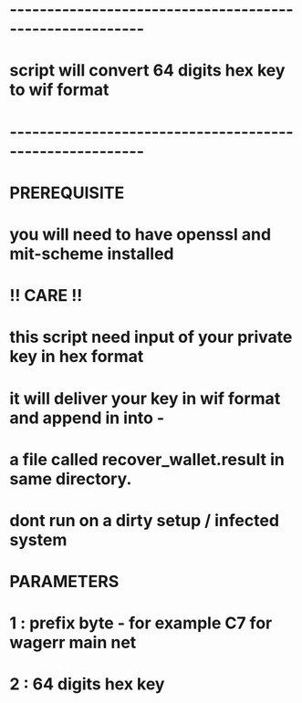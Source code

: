 # ########################################################
# --------------------------------------------------------
# script will convert 64 digits hex key to wif format
# --------------------------------------------------------
# ########################################################

# PREREQUISITE
# you will need to have openssl and mit-scheme installed

# !! CARE !!
# this script need input of your private key in hex format
# it will deliver your key in wif format and append in into -
# a file called recover_wallet.result in same directory.
# dont run on a dirty setup / infected system

# PARAMETERS
# 1 : prefix byte - for example C7 for wagerr main net
# 2 : 64 digits hex key